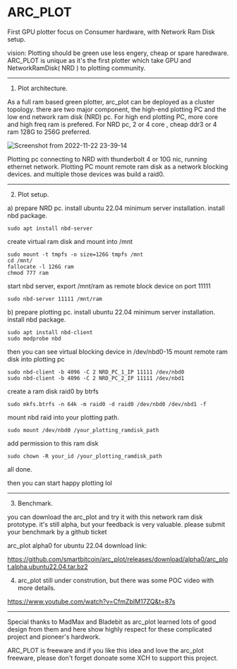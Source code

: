 # ARC_PLOT
First GPU plotter focus on Consumer hardware, with Network Ram Disk setup.

vision:
Plotting should be green use less engery, cheap or spare haredware.
ARC_PLOT is unique as it's the first plotter which take GPU and NetworkRamDisk( NRD ) to plotting community.

-----------------------------------------------------------------------------------------------------------
1. Plot architecture.

As a full ram based green plotter, arc_plot can be deployed as a cluster topology. there are two major component, the high-end plotting PC and the low end network ram disk (NRD) pc.
For high end plotting PC, more core and high freq ram is prefered. For NRD pc, 2 or 4 core , cheap ddr3 or 4 ram 128G to 256G preferred.

![Screenshot from 2022-11-22 23-39-14](https://user-images.githubusercontent.com/5984485/203470336-9b3a14c5-f970-41c8-a359-e5fdb3e5e9eb.png)

Plotting pc connecting to NRD with thunderbolt 4 or 10G nic, running ethernet network. Plotting PC mount remote ram disk as a network blocking devices. and multiple those devices was build a raid0.


-----------------------------------------------------------------------------------------------------------
2. Plot setup.

a) prepare NRD pc.
install ubuntu 22.04 minimum server installation.
install nbd package.
```
sudo apt install nbd-server
```
create virtual ram disk and mount into /mnt
```
sudo mount -t tmpfs -o size=126G tmpfs /mnt
cd /mnt/
fallocate -l 126G ram 
chmod 777 ram
```
start nbd server, export /mnt/ram as remote block device on port 11111
```
sudo nbd-server 11111 /mnt/ram
```

b) prepare plotting pc.
install ubuntu 22.04 minimum server installation.
install nbd package.
```
sudo apt install nbd-client
sudo modprobe nbd
```
then you can see virtual blocking device in /dev/nbd0-15
mount remote ram disk into plotting pc
```
sudo nbd-client -b 4096 -C 2 NRD_PC_1_IP 11111 /dev/nbd0
sudo nbd-client -b 4096 -C 2 NRD_PC_2_IP 11111 /dev/nbd1
```
create a ram disk raid0 by btrfs
```
sudo mkfs.btrfs -n 64k -m raid0 -d raid0 /dev/nbd0 /dev/nbd1 -f
```
mount nbd raid into your plotting path.
```
sudo mount /dev/nbd0 /your_plotting_ramdisk_path
```
add permission to this ram disk
```
sudo chown -R your_id /your_plotting_ramdisk_path
```

all done.

then you can start happy plotting lol

-----------------------------------------------------------------------------------------------------------
3. Benchmark.

you can download the arc_plot and try it with this network ram disk prototype. it's still alpha, but your feedback is very valuable.
please submit your benchmark by a github ticket 

arc_plot alpha0 for ubuntu 22.04 download link:

https://github.com/smartbitcoin/arc_plot/releases/download/alpha0/arc_plot.alpha.ubuntu22.04.tar.bz2


4. arc_plot still under constrution, but there was some POC video with more details.

https://www.youtube.com/watch?v=CfmZbIM17ZQ&t=87s


-----------------------------------------------------------------------------------------------------------

Special thanks to MadMax and Bladebit as arc_plot learned lots of good design from them and here show highly respect for these complicated project and pioneer's hardwork.

ARC_PLOT is freeware and if you like this idea and love the arc_plot freeware, please don't forget donoate some XCH to support this project.
